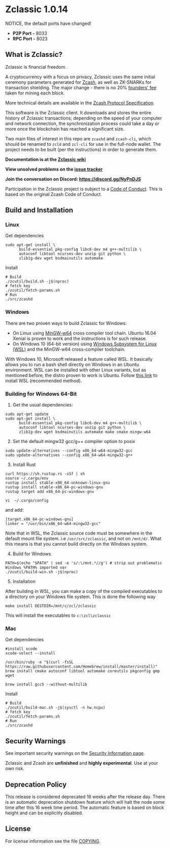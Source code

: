 Zclassic 1.0.14
===============

NOTICE, the default ports have changed!
* **P2P Port -** 8033  
* **RPC Port -** 8023


What is Zclassic?
-----------------
Zclassic is financial freedom.

A cryptocurrency with a focus on privacy, Zclassic uses the same initial ceremony parameters generated for [Zcash](https://github.com/zcash/zcash), as well as ZK-SNARKs for transaction shielding. The major change - there is no 20% [founders' fee]() taken for mining each block.

More technical details are available
in the [Zcash Protocol Specification](https://github.com/zcash/zips/raw/master/protocol/protocol.pdf).

This software is the Zclassic client. It downloads and stores the entire history
of Zclassic transactions; depending on the speed of your computer and network
connection, the synchronization process could take a day or more once the
blockchain has reached a significant size.

Two main files of interest in this repo are `zcashd` and `zcash-cli`, which should be renamed to `zcld` and `zcl-cli` for use in the full-node wallet. The project needs to be built (per the instructions) in order to generate them.

**Documentation is at the [Zclassic wiki](https://github.com/z-classic/zclassic/wiki)**

**View unsolved problems on the [issue tracker](https://github.com/z-classic/zclassic/wiki)**

**Join the conversation on Discord:
https://discord.gg/NyPnDJS**

Participation in the Zclassic project is subject to a
[Code of Conduct](code_of_conduct.md). This is based on the original Zcash Code of Conduct.

Build and Installation
----------------------
### Linux

Get dependencies
```{r, engine='bash'}
sudo apt-get install \
      build-essential pkg-config libc6-dev m4 g++-multilib \
      autoconf libtool ncurses-dev unzip git python \
      zlib1g-dev wget bsdmainutils automake
```

Install
```{r, engine='bash'}
# Build
./zcutil/build.sh -j$(nproc)
# fetch key
./zcutil/fetch-params.sh
# Run
./src/zcashd
```

### Windows
There are two proven ways to build Zclassic for Windows:

* On Linux using [MinGW-w64](https://mingw-w64.org/doku.php) cross compiler tool chain. Ubuntu 16.04 Xenial is proven to work and the instructions is for such release.
* On Windows 10 (64-bit version) using [Windows Subsystem for Linux (WSL)](https://msdn.microsoft.com/commandline/wsl/about) and the MinGW-w64 cross-compiler toolchain.

With Windows 10, Microsoft released a feature called WSL. It basically allows you to run a bash shell directly on Windows in an Ubuntu environment. WSL can be installed with other Linux variants, but as mentioned before, the distro proven to work is Ubuntu.
Follow [this link](https://msdn.microsoft.com/en-us/commandline/wsl/install_guide) to install WSL (recommended method).

### Building for Windows 64-Bit
1. Get the usual dependencies:
```{r, engine='bash'}
sudo apt-get update
sudo apt-get install \
      build-essential pkg-config libc6-dev m4 g++-multilib \
      autoconf libtool ncurses-dev unzip git python \
      zlib1g-dev wget bsdmainutils automake make cmake mingw-w64
```

2. Set the default mingw32 gcc/g++ compiler option to posix

```{r, engine='bash'}
sudo update-alternatives --config x86_64-w64-mingw32-gcc
sudo update-alternatives --config x86_64-w64-mingw32-g++
```

3. Install Rust
```{r, engine='bash'}
curl https://sh.rustup.rs -sSf | sh
source ~/.cargo/env
rustup install stable-x86_64-unknown-linux-gnu
rustup install stable-x86_64-pc-windows-gnu
rustup target add x86_64-pc-windows-gnu

vi  ~/.cargo/config
```
and add:
```
[target.x86_64-pc-windows-gnu]
linker = "/usr/bin/x86_64-w64-mingw32-gcc"
```

Note that in WSL, the Zclassic source code must be somewhere in the default mount file system. i.e `/usr/src/zclassic`, and not on `/mnt/d/`. What this means is that you cannot build directly on the Windows system.

4. Build for Windows

```{r, engine='bash'}
PATH=$(echo "$PATH" | sed -e 's/:\/mnt.*//g') # strip out problematic Windows %PATH% imported var
./zcutil/build-win.sh -j$(nproc)
```

5. Installation

After building in WSL, you can make a copy of the compiled executables to a directory on your Windows file system. This is done the following way

```{r, engine='bash'}
make install DESTDIR=/mnt/c/zcl/zclassic
```
This will install the executables to `c:\zcl\zclassic`

### Mac
Get dependencies
```{r, engine='bash'}
#install xcode
xcode-select --install

/usr/bin/ruby -e "$(curl -fsSL https://raw.githubusercontent.com/Homebrew/install/master/install)"
brew install cmake autoconf libtool automake coreutils pkgconfig gmp wget

brew install gcc5 --without-multilib
```

Install
```{r, engine='bash'}
# Build
./zcutil/build-mac.sh -j$(sysctl -n hw.ncpu)
# fetch key
./zcutil/fetch-params.sh
# Run
./src/zcashd
```

Security Warnings
-----------------

See important security warnings on the
[Security Information page](https://z.cash/support/security/).

Zclassic and Zcash are **unfinished** and **highly experimental**. Use at your own risk.

Deprecation Policy
------------------

This release is considered deprecated 16 weeks after the release day. There
is an automatic deprecation shutdown feature which will halt the node some
time after this 16 week time period. The automatic feature is based on block
height and can be explicitly disabled.


License
-------

For license information see the file [COPYING](COPYING).
